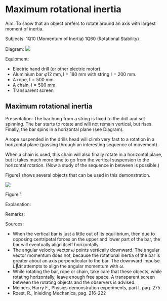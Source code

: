 # Maximum rotational inertia 

Aim: To show that an object prefers to rotate around an axis with largest moment of inertia.

Subjects: $1 \mathrm{Q} 10$ (Momentum of Inertia) 1Q60 (Rotational Stability)

Diagram:
![](https://cdn.mathpix.com/cropped/2024_06_24_a26a210b1af2f3abb37cg-1.jpg?height=864&width=1112&top_left_y=430&top_left_x=596)

Equipment:

- Electric hand drill (or other electric motor).
- Aluminium bar $\varphi 12 \mathrm{~mm}, \mathrm{I}=180 \mathrm{~mm}$ with string $\mathrm{I}=200 \mathrm{~mm}$.
- A rope, $\mathrm{I}=500 \mathrm{~mm}$.
- A chain, $\mathrm{I}=500 \mathrm{~mm}$.
- Transparent screen


## Maximum rotational inertia

Presentation: The bar hung from a string is fixed to the drill and set spinning. The bar starts to rotate and will not remain vertical, but rises. Finally, the bar spins in a horizontal plane (see Diagram).

A rope suspended in the drills head will climb very fast to a rotation in a horizontal plane (passing through an interesting sequence of movement).

When a chain is used, this chain will also finally rotate in a horizontal plane, but it takes much more time to go from the vertical suspension to the horizontal rotation. (Now a study of the sequence in between is possible.)

Figure1 shows several objects that can be used in this demonstration.

![](https://cdn.mathpix.com/cropped/2024_06_24_a26a210b1af2f3abb37cg-2.jpg?height=502&width=1244&top_left_y=730&top_left_x=538)

Figure 1

Explanation:

Remarks:

Sources:

- When the vertical bar is just a little out of its equilibrium, then due to opposing centripetal forces on the upper and lower part of the bar, the bar will eventually align itself horizontally.
- The angular velocity vector $\omega$ points vertically downward. The angular vector momentum does not, because the rotational inertia of the bar is greater about an axis perpendicular to the bar. The downward impulse $\vec{L} \Delta t$ attempts to align the angular momentum with $\omega$.
- While rotating the bar, rope or chain, take care that these objects, while rotating horizontally, leave enough free space. A transparent screen between the rotating objects and the observers is advised.
- Meiners, Harry F., Physics demonstration experiments, part I, pag. 275
- Roest, R., Inleiding Mechanica, pag. 216-222

